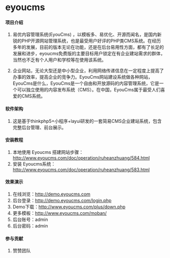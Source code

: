 # eyoucms

#### 项目介绍
1. 易优内容管理系统(EyouCms) ，以模板多、易优化、开源而闻名，是国内新锐的PHP开源网站管理系统，也是最受用户好评的PHP类CMS系统。在经历多年的发展，目前的版本无论在功能，还是在后台易用性方面，都有了长足的发展和进步，eyoucms免费版的主要目标用户锁定在有企业建站需求的群体，当然也不乏有个人用户和学校等在使用该系统。

2. 企业网站，无论大型还是中小型企业，利用网络传递信息在一定程度上提高了办事的效率，提高企业的竞争力。EyouCms网站建设系统做各种网站，EyouCms是什么，EyouCms是一个自由和开放源码的内容管理系统，它是一个可以独立使用的内容发布系统（CMS）。在中国，EyouCms属于最受人们喜爱的CMS系统。

#### 软件架构
1. 这是基于thinkphp5+小程序+layui研发的一套简易CMS企业建站系统，包含完整后台管理、前台展示。

#### 安装教程

1. 本地使用 Eyoucms 搭建网站步骤：http://www.eyoucms.com/doc/operation/ruheanzhuang/584.html
2. 安装 Eyoucms系统：http://www.eyoucms.com/doc/operation/ruheanzhuang/583.html

#### 效果演示

1. 在线浏览：http://demo.eyoucms.com
2. 后台登录：http://demo.eyoucms.com/login.php
3. Demo下载：http://www.eyoucms.com/plus/down.php
4. 更多模板：http://www.eyoucms.com/moban/
5. 后台账号：admin
6. 后台密码：admin

#### 参与贡献

1. 赞赞团队